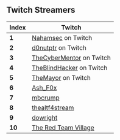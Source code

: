 ## Twitch Streamers
Index | Twitch 
-- | --
**1** | [Nahamsec](https://www.twitch.com/nahamsec) on Twitch
**2** | [d0nutptr](https://www.twitch.tv/d0nutptr/) on Twitch
**3** | [TheCyberMentor](https://twitch.tv/thecybermentor) on Twitch
**4** | [TheBlindHacker](https://twitch.tv/theblindhacker) on Twitch
**5** | [TheMayor](https://www.twitch.tv/themayor11) on Twitch
**6** | [Ash_F0x](https://www.twitch.tv/ash_f0x)
**7** | [mbcrump](https://www.twitch.tv/mbcrump)
**8** | [thealtf4stream](https://www.twitch.tv/thealtf4stream)
**9** | [dowright](https://www.twitch.tv/dowright)
**10** | [The Red Team Village](https://www.twitch.tv/redteamvillage)
